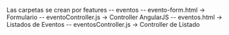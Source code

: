Las carpetas se crean por features
-- eventos
    -- evento-form.html -> Formulario
    -- eventoController.js -> Controller AngularJS
    -- eventos.html -> Listados de Eventos
    -- eventosController.js -> Controller de Listado